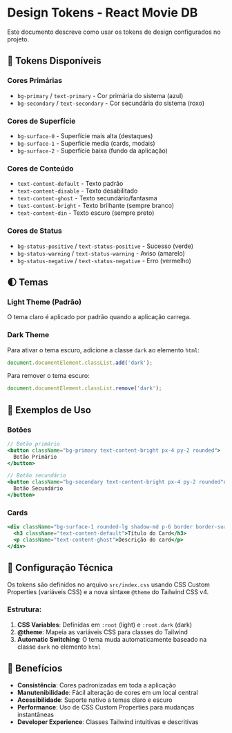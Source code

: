 # Design Tokens - React Movie DB

Este documento descreve como usar os tokens de design configurados no projeto.

## 🎨 Tokens Disponíveis

### Cores Primárias

- `bg-primary` / `text-primary` - Cor primária do sistema (azul)
- `bg-secondary` / `text-secondary` - Cor secundária do sistema (roxo)

### Cores de Superfície

- `bg-surface-0` - Superfície mais alta (destaques)
- `bg-surface-1` - Superfície media (cards, modais)
- `bg-surface-2` - Superfície baixa (fundo da aplicação)

### Cores de Conteúdo

- `text-content-default` - Texto padrão
- `text-content-disable` - Texto desabilitado
- `text-content-ghost` - Texto secundário/fantasma
- `text-content-bright` - Texto brilhante (sempre branco)
- `text-content-din` - Texto escuro (sempre preto)

### Cores de Status

- `bg-status-positive` / `text-status-positive` - Sucesso (verde)
- `bg-status-warning` / `text-status-warning` - Aviso (amarelo)
- `bg-status-negative` / `text-status-negative` - Erro (vermelho)

## 🌓 Temas

### Light Theme (Padrão)

O tema claro é aplicado por padrão quando a aplicação carrega.

### Dark Theme

Para ativar o tema escuro, adicione a classe `dark` ao elemento `html`:

```javascript
document.documentElement.classList.add('dark');
```

Para remover o tema escuro:

```javascript
document.documentElement.classList.remove('dark');
```

## 📝 Exemplos de Uso

### Botões

```jsx
// Botão primário
<button className="bg-primary text-content-bright px-4 py-2 rounded">
  Botão Primário
</button>

// Botão secundário
<button className="bg-secondary text-content-bright px-4 py-2 rounded">
  Botão Secundário
</button>
```

### Cards

```jsx
<div className="bg-surface-1 rounded-lg shadow-md p-6 border border-surface-2">
  <h3 className="text-content-default">Título do Card</h3>
  <p className="text-content-ghost">Descrição do card</p>
</div>
```

## 🔧 Configuração Técnica

Os tokens são definidos no arquivo `src/index.css` usando CSS Custom Properties (variáveis CSS) e a nova sintaxe `@theme` do Tailwind CSS v4.

### Estrutura:

1. **CSS Variables**: Definidas em `:root` (light) e `:root.dark` (dark)
2. **@theme**: Mapeia as variáveis CSS para classes do Tailwind
3. **Automatic Switching**: O tema muda automaticamente baseado na classe `dark` no elemento `html`

## 🎯 Benefícios

- **Consistência**: Cores padronizadas em toda a aplicação
- **Manutenibilidade**: Fácil alteração de cores em um local central
- **Acessibilidade**: Suporte nativo a temas claro e escuro
- **Performance**: Uso de CSS Custom Properties para mudanças instantâneas
- **Developer Experience**: Classes Tailwind intuitivas e descritivas
